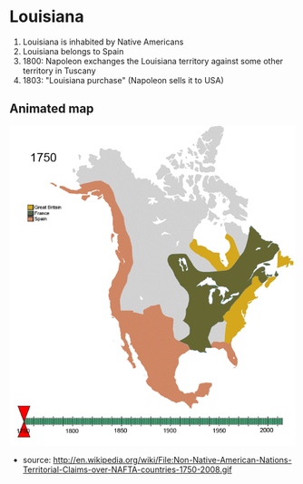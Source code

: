 # Louisiana

1. Louisiana is inhabited by Native Americans
2. Louisiana belongs to Spain
3. 1800: Napoleon exchanges the Louisiana territory against some other territory in Tuscany
4. 1803: "Louisiana purchase" (Napoleon sells it to USA)

## Animated map
![map](america-1750-2008.gif)
* source: http://en.wikipedia.org/wiki/File:Non-Native-American-Nations-Territorial-Claims-over-NAFTA-countries-1750-2008.gif
